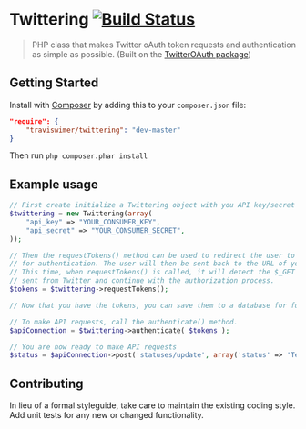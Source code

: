 # Twittering [![Build Status](https://travis-ci.org/traviswimer/Twittering.png?branch=master)](https://travis-ci.org/traviswimer/Twittering)

> PHP class that makes Twitter oAuth token requests and authentication as simple as possible. (Built on the [TwitterOAuth package](https://github.com/abraham/twitteroauth))

## Getting Started

Install with [Composer](https://getcomposer.org/) by adding this to your `composer.json` file:

```json
"require": {
	"traviswimer/twittering": "dev-master"
}
```
Then run `php composer.phar install`

## Example usage

```php
// First create initialize a Twittering object with you API key/secret
$twittering = new Twittering(array(
	"api_key" => "YOUR_CONSUMER_KEY",
	"api_secret" => "YOUR_CONSUMER_SECRET",
));

// Then the requestTokens() method can be used to redirect the user to Twitter
// for authentication. The user will then be sent back to the URL of your script.
// This time, when requestTokens() is called, it will detect the $_GET parameters
// sent from Twitter and continue with the authorization process.
$tokens = $twittering->requestTokens();

// Now that you have the tokens, you can save them to a database for future use.

// To make API requests, call the authenticate() method.
$apiConnection = $twittering->authenticate( $tokens );

// You are now ready to make API requests
$status = $apiConnection->post('statuses/update', array('status' => 'Text of status here', 'in_reply_to_status_id' => 123456));
```

## Contributing
In lieu of a formal styleguide, take care to maintain the existing coding style. Add unit tests for any new or changed functionality.
